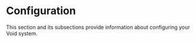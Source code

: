 # Configuration

This section and its subsections provide information about configuring your
Void system.
